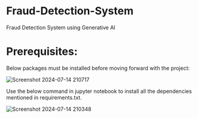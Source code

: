 # Fraud-Detection-System
Fraud Detection System using Generative AI

# Prerequisites:

Below packages must be installed before moving forward with the project:

![Screenshot 2024-07-14 210717](https://github.com/user-attachments/assets/c0402f57-367f-4299-ab2d-884023984e42)


Use the below command in jupyter notebook to install all the dependencies mentioned in requirements.txt.

![Screenshot 2024-07-14 210348](https://github.com/user-attachments/assets/95f08b18-3509-4a7b-a0e5-b748ebe01641)
